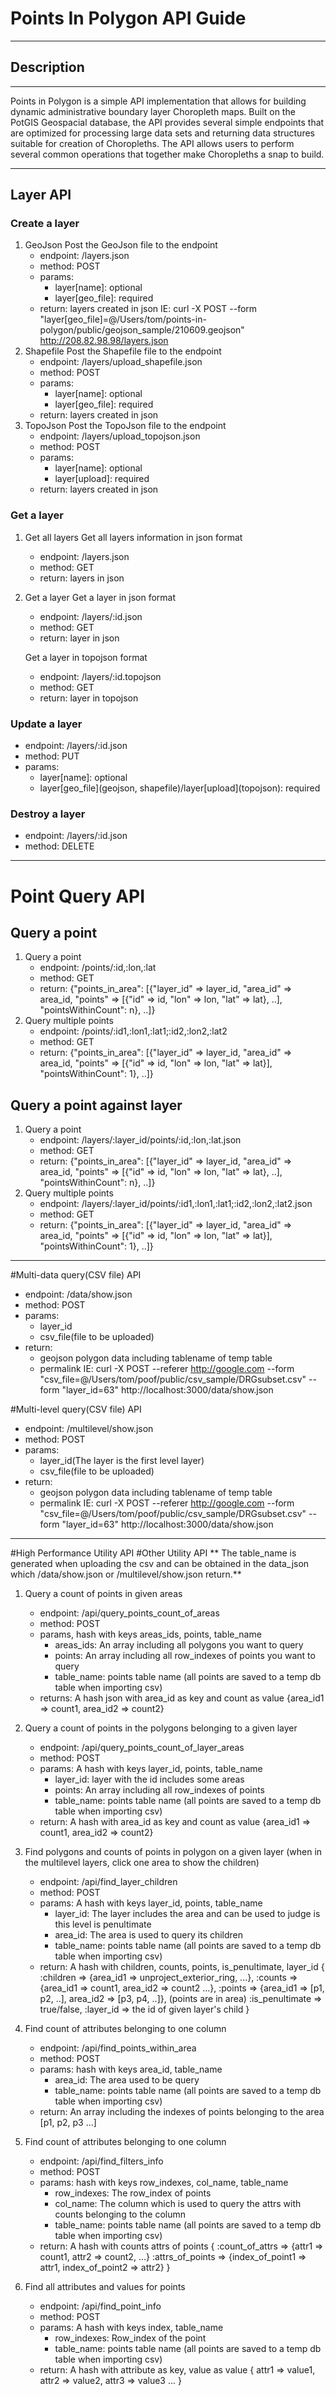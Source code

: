 # Points In Polygon API Guide
-------
## Description 
-------
 
 Points in Polygon is a simple API implementation that allows for building dynamic administrative boundary layer Choropleth maps. Built on the PotGIS Geospacial database, the API provides several simple endpoints that are optimized for processing large data sets and returning data structures suitable for creation of Choropleths. The API allows users to perform several common operations that together make Choropleths a snap to build.
 
-------
## Layer API
### Create a layer
1. GeoJson
	Post the GeoJson file to the endpoint
	* endpoint: /layers.json
	* method: POST
	* params:
		* layer[name]: optional
		* layer[geo_file]: required
	* return: layers created in json
	IE: curl -X POST  --form "layer[geo_file]=@/Users/tom/points-in-polygon/public/geojson_sample/210609.geojson" http://208.82.98.98/layers.json
2. Shapefile
	Post the Shapefile file to the endpoint
	* endpoint: /layers/upload_shapefile.json
	* method: POST
	* params:
		* layer[name]: optional
		* layer[geo_file]: required
	* return: layers created in json
3. TopoJson
	Post the TopoJson file to the endpoint
	* endpoint: /layers/upload_topojson.json
	* method: POST
	* params:
		* layer[name]: optional
		* layer[upload]: required
	* return: layers created in json

### Get a layer
1. Get all layers
	Get all layers information in json format
	* endpoint: /layers.json
	* method: GET
	* return: layers in json
		
2. Get a layer
	Get a layer in json format
	* endpoint: /layers/:id.json
	* method: GET
	* return: layer in json

	Get a layer in topojson format
	* endpoint: /layers/:id.topojson
	* method: GET
	* return: layer in topojson

### Update a layer
* endpoint: /layers/:id.json
* method: PUT
* params:
	* layer[name]: optional
  * layer[geo_file]\(geojson, shapefile)/layer[upload]\(topojson): required


### Destroy a layer
* endpoint: /layers/:id.json
* method: DELETE


-------
# Point Query API

## Query a point
1. Query a point
	* endpoint: /points/:id,:lon,:lat
	* method: GET
	* return: {"points_in_area": [{"layer_id" => layer_id, "area_id" => area_id, "points" => [{"id" => id, "lon" => lon, "lat" => lat}, ..], "pointsWithinCount": n}, ..]}
2. Query multiple points
	* endpoint: /points/:id1,:lon1,:lat1;:id2,:lon2,:lat2
	* method: GET
	* return: {"points_in_area": [{"layer_id" => layer_id, "area_id" => area_id, "points" => [{"id" => id, "lon" => lon, "lat" => lat}], "pointsWithinCount": 1}, ..]}


## Query a point against layer
1. Query a point
	* endpoint: /layers/:layer_id/points/:id,:lon,:lat.json
	* method: GET
	* return: {"points_in_area": [{"layer_id" => layer_id, "area_id" => area_id, "points" => [{"id" => id, "lon" => lon, "lat" => lat}, ..], "pointsWithinCount": n}, ..]}
2. Query multiple points
	* endpoint: /layers/:layer_id/points/:id1,:lon1,:lat1;:id2,:lon2,:lat2.json
	* method: GET
	* return: {"points_in_area": [{"layer_id" => layer_id, "area_id" => area_id, "points" => [{"id" => id, "lon" => lon, "lat" => lat}], "pointsWithinCount": 1}, ..]}


-------
#Multi-data query(CSV file) API
* endpoint: /data/show.json
* method: POST
* params:
	* layer_id
	* csv_file(file to be uploaded)
* return:
	* geojson polygon data including tablename of temp table
	* permalink
	IE: curl -X POST --referer http://google.com  --form "csv_file=@/Users/tom/poof/public/csv_sample/DRGsubset.csv" --form "layer_id=63" http://localhost:3000/data/show.json

#Multi-level query(CSV file) API
* endpoint: /multilevel/show.json
* method: POST
* params:
  * layer_id(The layer is the first level layer)
  * csv_file(file to be uploaded)
* return:
  * geojson polygon data including tablename of temp table
  * permalink
  IE: curl -X POST --referer http://google.com  --form "csv_file=@/Users/tom/poof/public/csv_sample/DRGsubset.csv" --form "layer_id=63" http://localhost:3000/data/show.json

-------

#High Performance Utility API
#Other Utility API
** The table_name is generated when uploading the csv and can be obtained in the data_json which /data/show.json or /multilevel/show.json return.**

1. Query a count of points in given areas
	* endpoint: /api/query_points_count_of_areas
	* method: POST
	* params, hash with keys areas_ids, points, table_name
		* areas_ids: An array including all polygons you want to query
		* points: An array including all row_indexes of points you want to query
		* table_name: points table name (all points are saved to a temp db table when importing csv)
	* returns: A hash json with area_id as key and count as value {area_id1 => count1, area_id2 => count2}

2. Query a count of points in the polygons belonging to a given layer
	* endpoint: /api/query_points_count_of_layer_areas
	* method: POST
	* params: A hash with keys layer_id, points, table_name
		* layer_id: layer with the id includes some areas
		* points: An array including all row_indexes of points
		* table_name: points table name (all points are saved to a temp db table when importing csv)
	* return:  A hash with area_id as key and count as value
 {area_id1 => count1, area_id2 => count2}


3. Find polygons and counts of points in polygon on a given layer (when in the multilevel layers, click one area to show the children)
	* endpoint: /api/find_layer_children
	* method: POST
	* params: A hash with keys layer_id, points, table_name
		* layer_id: The layer includes the area and can be used to judge is this level is penultimate
		* area_id: The area is used to query its children
		* table_name: points table name (all points are saved to a temp db table when importing csv)
	* return: A hash with children, counts, points, is_penultimate, layer_id
 {
   :children =>
     {area_id1 => unproject_exterior_ring, ...},
   :counts =>
     {area_id1 => count1, area_id2 => count2 ...},
   :points =>
     {area_id1 => [p1, p2, ..], area_id2 => [p3, p4, ..]},
     (points are in area)
   :is_penultimate => true/false,
   :layer_id => the id of given layer's child
  }


4. Find count of attributes belonging to one column
	* endpoint: /api/find_points_within_area
	* method: POST
	* params: hash with keys area_id, table_name
		* area_id: The area used to be query
		* table_name: points table name (all points are saved to a temp db table when importing csv)
	* return:  An array including the indexes of points belonging to the area
 [p1, p2, p3 ...]

5. Find count of attributes belonging to one column
	* endpoint: /api/find_filters_info
	* method: POST
	* params: hash with keys row_indexes, col_name, table_name
		* row_indexes: The row_index of points
		* col_name: The column which is used to query the attrs with counts belonging to the column
		* table_name: points table name (all points are saved to a temp db table when importing csv)
	* return: A hash with counts attrs of points
 {
   :count_of_attrs => {attr1 => count1, attr2 => count2, ...}
   :attrs_of_points => {index_of_point1 => attr1, index_of_point2 => attr2}
 }

 6. Find all attributes and values for points
	* endpoint:  /api/find_point_info
	* method: POST
	* params: A hash with keys index, table_name
		* row_indexes: Row_index of the point
		* table_name: points table name (all points are saved to a temp db table when importing csv)
	* return: A hash with attribute as key, value as value
{
  attr1 => value1,
  attr2 => value2,
  attr3 => value3
  ...
}

